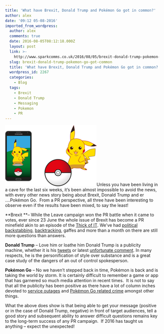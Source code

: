 ```yaml
---
title: 'What have Brexit, Donald Trump and Pokémon Go got in common?'
author: alex
date: '09:12 05-08-2016'
imported_from_wordpress:
  author: alex
  comments: true
  date: 2016-08-05T08:12:18.000Z
  layout: post
  link: >-
    http://www.sparkcomms.co.uk/2016/08/05/brexit-donald-trump-pokemon-go-got-common/
  slug: brexit-donald-trump-pokemon-go-got-common
  title: 'What have Brexit, Donald Trump and Pokémon Go got in common?'
  wordpress_id: 2267
  categories:
    - Blog
  tags:
    - Brexit
    - Donald Trump
    - Messaging
    - Pokemon
    - PR
---
```


![](pokemon-1555036_640-300x199.png)Unless you have been living in a cave for the last six weeks, it’s been almost impossible to avoid the news, with every other news story being about Brexit, Donald Trump and er ….Pokémon Go.  From a PR perspective, all three have been interesting to observe even if the results have been mixed, to say the least!



**Brexit **– While the Leave campaign won the PR battle when it came to votes, ever since 23 June the whole issue of Brexit has become a PR minefield akin to an episode of the [Thick of IT](http://www.imdb.com/title/tt0459159/). We’ve had [political backstabbing](http://www.bbc.co.uk/news/uk-politics-36677028), [backtracking](http://www.independent.co.uk/news/uk/home-news/brexit-vote-leave-wipes-nhs-350m-claim-and-rest-of-its-website-after-eu-referendum-a7105546.html), gaffes and more than a month on there are still more questions than answers.

**Donald Trump** – Love him or loathe him Donald Trump is a publicity machine, whether it is his [tweets](http://indy100.independent.co.uk/article/presenting-donald-trumps-best-worst-tweets--Z1r35m__Zg) or latest [unfortunate comment](https://www.theguardian.com/us-news/2016/aug/01/john-mccain-condemns-trump-khizr-ghazala-khan-comments). In many respects, he is the personification of style over substance and is a great case study of the dangers of an out of control spokesperson.

**Pokémon Go** – No we haven’t stepped back in time, Pokémon is back and is taking the world by storm. It is certainly difficult to remember a game or app that has garnered so much media attention in recent times.  It is not to say that all the publicity has been positive as there have a lot of column inches devoted to [service outages](http://www.express.co.uk/entertainment/gaming/692184/Pokemon-Go-servers-down-crash-Nintendo-Niantic) and [Pokémon Go related crime](https://www.theguardian.com/uk-news/2016/jul/30/three-pokemon-go-players-robbed-of-phones-at-gunpoint-in-london) amongst other things.

What the above does show is that being able to get your message (positive or in the case of Donald Trump, negative) in front of target audiences, tell a good story and subsequent ability to answer difficult questions remains key to the long-term success of any PR campaign.  If 2016 has taught us anything – expect the unexpected!
